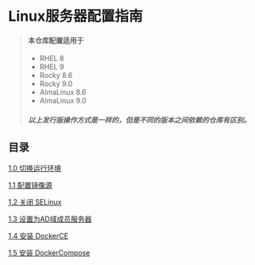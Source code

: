 Linux服务器配置指南
=
> #### 本仓库配置适用于
> - RHEL 8
> - RHEL 9
> - Rocky 8.6
> - Rocky 9.0
> - AlmaLinux 8.6
> - AlmaLinux 9.0 
> ##### 以上发行版操作方式是一样的，但是不同的版本之间依赖的仓库有区别。

目录
-
[1.0 切换运行环境](guide/00_boot_mode.md)

[1.1 配置镜像源](guide/01_配置镜像源.md)

[1.2 关闭 SELinux](guide/02_关闭SELinux.md)

[1.3 设置为AD域成员服务器](guide/03_设置为AD域成员服务器.md)

[1.4 安装 DockerCE](guide/04_安装DockerCE.md)

[1.5 安装 DockerCompose](guide/05_安装DockerCompose.md)

